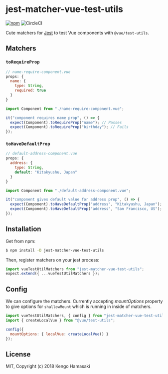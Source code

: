 # jest-matcher-vue-test-utils

[![npm](https://img.shields.io/npm/v/jest-matcher-vue-test-utils.svg?style=for-the-badge)](https://www.npmjs.com/package/jest-matcher-vue-test-utils)
![CircleCI](https://img.shields.io/circleci/project/github/hmsk/jest-matcher-vue-test-utils.svg?style=for-the-badge)

Cute matchers for [Jest](https://facebook.github.io/jest)  to test Vue components with `@vue/test-utils`.

## Matchers

### `toRequireProp`

```js
// name-require-component.vue
props: {
  name: {
    type: String,
    required: true
  }
}
```

```js
import Component from "./name-require-component.vue";

it("component requires name prop", () => {
  expect(Component).toRequireProp("name"); // Passes
  expect(Component).toRequireProp("birthday"); // Fails
});
```

### `toHaveDefaultProp`

```js
// default-address-component.vue
props: {
  address: {
    type: String,
    default: "Kitakyushu, Japan"
  }
}
```

```js
import Component from "./default-address-component.vue";

it("component gives default value for address prop", () => {
  expect(Component).toHaveDefaultProp("address", "Kitakyushu, Japan"); // Passes
  expect(Component).toHaveDefaultProp("address", "San Francisco, US"); // Fails
});
```


## Installation

Get from npm:

```sh
$ npm install -D jest-matcher-vue-test-utils
```

Then, register matchers on your jest process:

```js
import vueTestUtilMatchers from "jest-matcher-vue-test-utils";
expect.extend({ ...vueTestUtilMatchers });
```

## Config

We can configure the matchers. Currently accepting *mountOptions* property to give options for `shallowMount` which is running in inside of matchers.

```js
import vueTestUtilMatchers, { config } from "jest-matcher-vue-test-utils";
import { createLocalVue } from "@vue/test-utils";

config({
  mountOptions: { localVue: createLocalVue() }
});
```

## License

MIT, Copyright (c) 2018 Kengo Hamasaki

